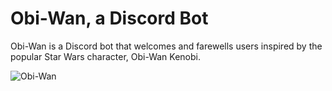 # Obi-Wan, a Discord Bot

Obi-Wan is a Discord bot that welcomes and farewells users inspired by the popular Star Wars character, Obi-Wan Kenobi.


![Obi-Wan](https://c.tenor.com/qA9u4ETE66MAAAAC/hello-there-kenobi.gif)
